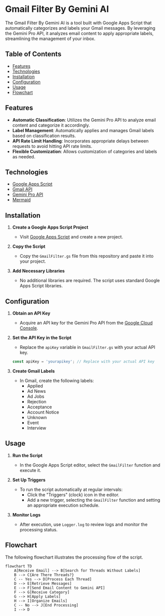 # Gmail Filter By Gemini AI

The Gmail Filter By Gemini AI is a tool built with Google Apps Script that automatically categorizes and labels your Gmail messages. By leveraging the Gemini Pro API, it analyzes email content to apply appropriate labels, streamlining the management of your inbox.

## Table of Contents

- [Features](#features)
- [Technologies](#technologies)
- [Installation](#installation)
- [Configuration](#configuration)
- [Usage](#usage)
- [Flowchart](#flowchart)

## Features

- **Automatic Classification**: Utilizes the Gemini Pro API to analyze email content and categorize it accordingly.
- **Label Management**: Automatically applies and manages Gmail labels based on classification results.
- **API Rate Limit Handling**: Incorporates appropriate delays between requests to avoid hitting API rate limits.
- **Flexible Customization**: Allows customization of categories and labels as needed.

## Technologies

- [Google Apps Script](https://developers.google.com/apps-script)
- [Gmail API](https://developers.google.com/gmail/api)
- [Gemini Pro API](https://cloud.google.com/ai-platform/gemini)
- [Mermaid](https://mermaid-js.github.io/mermaid/#/)

## Installation

1. **Create a Google Apps Script Project**
    - Visit [Google Apps Script](https://script.google.com/) and create a new project.

2. **Copy the Script**
    - Copy the `GmailFilter.gs` file from this repository and paste it into your project.

3. **Add Necessary Libraries**
    - No additional libraries are required. The script uses standard Google Apps Script libraries.

## Configuration

1. **Obtain an API Key**
    - Acquire an API key for the Gemini Pro API from the [Google Cloud Console](https://console.cloud.google.com/).

2. **Set the API Key in the Script**
    - Replace the `apiKey` variable in `GmailFilter.gs` with your actual API key.

    ```javascript
    const apiKey = 'yourapikey'; // Replace with your actual API key
    ```

3. **Create Gmail Labels**
    - In Gmail, create the following labels:
        - Applied
        - Ad News
        - Ad Jobs
        - Rejection
        - Acceptance
        - Account Notice
        - Unknown
        - Event
        - Interview

## Usage

1. **Run the Script**
    - In the Google Apps Script editor, select the `GmailFilter` function and execute it.

2. **Set Up Triggers**
    - To run the script automatically at regular intervals:
        - Click the "Triggers" (clock) icon in the editor.
        - Add a new trigger, selecting the `GmailFilter` function and setting an appropriate execution schedule.

3. **Monitor Logs**
    - After execution, use `Logger.log` to review logs and monitor the processing status.

## Flowchart

The following flowchart illustrates the processing flow of the script.

```mermaid
flowchart TD
    A[Receive Email] --> B[Search for Threads Without Labels]
    B --> C{Are There Threads?}
    C -- Yes --> D[Process Each Thread]
    D --> E[Retrieve Messages]
    E --> F[Send Email Content to Gemini API]
    F --> G[Receive Category]
    G --> H[Apply Labels]
    H --> I[Organize Emails]
    C -- No --> J[End Processing]
    I --> D
```
